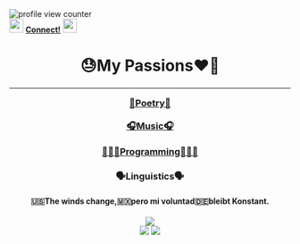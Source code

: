 <div align='left'>
  <img src='https://komarev.com/ghpvc/?username=mastergrant137&color=blueviolet' alt='profile view counter' title='profile view counter'>
</div>
<span align='right'>
  <img src='https://media.giphy.com/media/41GcxPlfVrgli/giphy.gif' width='25px'>
  <a href='https://campsite.bio/137'><b>Connect!</b></a>
  <img src='https://media.giphy.com/media/41GcxPlfVrgli/giphy.gif' width='25px'>
</span>
<div align='center'>
  <h1>😓My Passions❤️‍🔥<h3>
  <hr>
  <a href='https://genius.com/1_3_7'>📝Poetry📝</a>
  <br>
  <br>
  <a href='https://open.spotify.com/artist/1vK6H7t1vrSFkgCE3pXvAP?si=mgQXvotGRVKj2CNCLmiFDQ&nd=1'>🎧Music🎧</a>
  <br>
  <br>
  <a href='https://github.com/MasterGrant137?tab=repositories'>👨🏽‍💻Programming👨🏽‍💻</a>
  <h3>🗣Linguistics🗣</h3>
  <h4>🇺🇸The winds change,🇲🇽pero mi voluntad🇩🇪bleibt Konstant.</h4>
  <div>
    <img src='https://github-readme-stats.vercel.app/api/top-langs/?username=mastergrant137&theme=radical&langs_count=8&layout=compact'></img>
  </div>
  <div>
    <img src='https://github-readme-stats.vercel.app/api?username=mastergrant137&theme=radical&show_icons=true&count_private=true&hide=issues,contribs'></img>
    <img src='https://readme-jokes.vercel.app/api?bgColor=%23141421&borderColor=%23e4e2e2&qColor=%23a8fdf6&aColor=%23f7d746'>
  </div>
</div>
